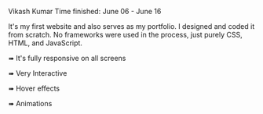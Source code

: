 Vikash Kumar
Time finished: June 06 - June 16

It's my first website and also serves as my portfolio. I designed and coded it from scratch. No frameworks were used in the process, just purely CSS, HTML, and JavaScript. 

➠ It's fully responsive on all screens

➠ Very Interactive

➠ Hover effects

➠ Animations




